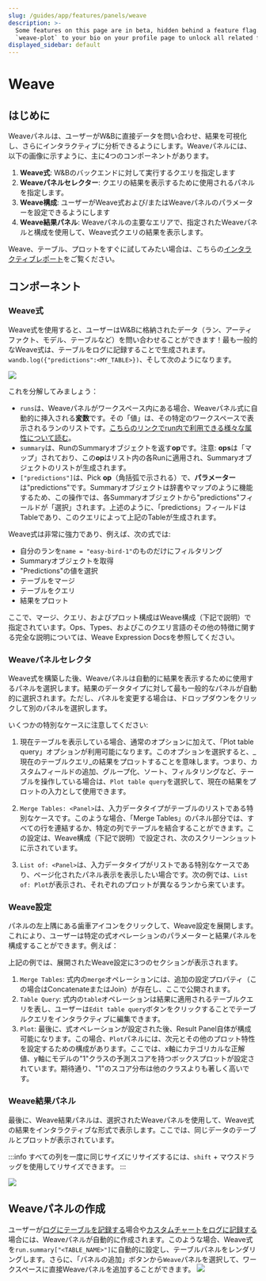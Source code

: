 ```yaml
---
slug: /guides/app/features/panels/weave
description: >-
  Some features on this page are in beta, hidden behind a feature flag. Add
  `weave-plot` to your bio on your profile page to unlock all related features.
displayed_sidebar: default
---
```


# Weave

## はじめに

Weaveパネルは、ユーザーがW&Bに直接データを問い合わせ、結果を可視化し、さらにインタラクティブに分析できるようにします。Weaveパネルには、以下の画像に示すように、主に4つのコンポーネントがあります。

1. **Weave式**: W&Bのバックエンドに対して実行するクエリを指定します
2. **Weaveパネルセレクター**: クエリの結果を表示するために使用されるパネルを指定します。
3. **Weave構成**: ユーザーがWeave式および/またはWeaveパネルのパラメーターを設定できるようにします
4. **Weave結果パネル**: Weaveパネルの主要なエリアで、指定されたWeaveパネルと構成を使用して、Weave式クエリの結果を表示します。

Weave、テーブル、プロットをすぐに試してみたい場合は、こちらの[インタラクティブレポート](https://wandb.ai/timssweeney/keras\_learning\_rate/reports/Announcing-W-B-Weave-Plot--VmlldzoxMDIyODM1)をご覧ください。

## コンポーネント

### Weave式

Weave式を使用すると、ユーザーはW&Bに格納されたデータ（ラン、アーティファクト、モデル、テーブルなど）を問い合わせることができます！最も一般的なWeave式は、テーブルをログに記録することで生成されます。`wandb.log({"predictions":<MY_TABLE>})`、そして次のようになります。

![](/images/weave/basic_weave_expression.png)

これを分解してみましょう：
* `runs`は、Weaveパネルがワークスペース内にある場合、Weaveパネル式に自動的に挿入される**変数**です。その「値」は、その特定のワークスペースで表示されるランのリストです。[こちらのリンクでrun内で利用できる様々な属性について読む](../../../../track/public-api-guide.md#understanding-the-different-attributes)。
* `summary`は、RunのSummaryオブジェクトを返す**op**です。注意: **ops**は「マップ」されており、この**op**はリスト内の各Runに適用され、Summaryオブジェクトのリストが生成されます。
* `["predictions"]`は、Pick **op**（角括弧で示される）で、**パラメーター**は"predictions"です。Summaryオブジェクトは辞書やマップのように機能するため、この操作では、各Summaryオブジェクトから"predictions"フィールドが「選択」されます。上述のように、「predictions」フィールドはTableであり、このクエリによって上記のTableが生成されます。

Weave式は非常に強力であり、例えば、次の式では:

* 自分のランを`name = "easy-bird-1"`のものだけにフィルタリング
* Summaryオブジェクトを取得
* "Predictions"の値を選択
* テーブルをマージ
* テーブルをクエリ
* 結果をプロット

ここで、マージ、クエリ、およびプロット構成はWeave構成（下記で説明）で指定されています。Ops、Types、およびこのクエリ言語のその他の特徴に関する完全な説明については、Weave Expression Docsを参照してください。



### Weaveパネルセレクタ

Weave式を構築した後、Weaveパネルは自動的に結果を表示するために使用するパネルを選択します。結果のデータタイプに対して最も一般的なパネルが自動的に選択されます。ただし、パネルを変更する場合は、ドロップダウンをクリックして別のパネルを選択します。

いくつかの特別なケースに注意してください:

1. 現在テーブルを表示している場合、通常のオプションに加えて、「Plot table query」オプションが利用可能になります。このオプションを選択すると、_現在のテーブルクエリ_の結果をプロットすることを意味します。つまり、カスタムフィールドの追加、グループ化、ソート、フィルタリングなど、テーブルを操作している場合は、`Plot table query`を選択して、現在の結果をプロットの入力として使用できます。
2.  `Merge Tables: <Panel>`は、入力データタイプがテーブルのリストである特別なケースです。このような場合、「Merge Tables」のパネル部分では、すべての行を連結するか、特定の列でテーブルを結合することができます。この設定は、Weave構成（下記で説明）で設定され、次のスクリーンショットに示されています。

    
3.  `List of: <Panel>`は、入力データタイプがリストである特別なケースであり、ページ化されたパネル表示を表示したい場合です。次の例では、`List of: Plot`が表示され、それぞれのプロットが異なるランから来ています。

### Weave設定

パネルの左上隅にある歯車アイコンをクリックして、Weave設定を展開します。これにより、ユーザーは特定の式オペレーションのパラメーターと結果パネルを構成することができます。例えば：



上記の例では、展開されたWeave設定に3つのセクションが表示されます。

1. `Merge Tables`: 式内の`merge`オペレーションには、追加の設定プロパティ（この場合はConcatenateまたはJoin）が存在し、ここで公開されます。
2. `Table Query`: 式内の`table`オペレーションは結果に適用されるテーブルクエリを表し、ユーザーは`Edit table query`ボタンをクリックすることでテーブルクエリをインタラクティブに編集できます。
3. `Plot`: 最後に、式オペレーションが設定された後、Result Panel自体が構成可能になります。この場合、`Plot`パネルには、次元とその他のプロット特性を設定するための構成があります。ここでは、x軸にカテゴリカルな正解値、y軸にモデルの"1"クラスの予測スコアを持つボックスプロットが設定されています。期待通り、"1"のスコア分布は他のクラスよりも著しく高いです。

### Weave結果パネル

最後に、Weave結果パネルは、選択されたWeaveパネルを使用して、Weave式の結果をインタラクティブな形式で表示します。ここでは、同じデータのテーブルとプロットが表示されています。

:::info
すべての列を一度に同じサイズにリサイズするには、`shift` + マウスドラッグを使用してリサイズできます。
:::

![](/images/weave/result_panel.png)

## Weaveパネルの作成

ユーザーが[ログにテーブルを記録する](../../../../track/log/log-tables.md)場合や[カスタムチャートをログに記録する](../../custom-charts/intro.md)場合には、Weaveパネルが自動的に作成されます。このような場合、Weave式を`run.summary["<TABLE_NAME>"]`に自動的に設定し、テーブルパネルをレンダリングします。さらに、「パネルの追加」ボタンから`Weave`パネルを選択して、ワークスペースに直接Weaveパネルを追加することができます。
![](/images/weave/create_weave_panel.png)